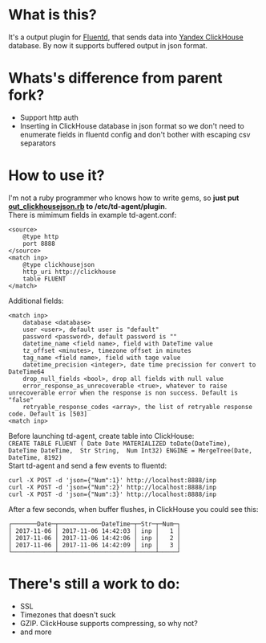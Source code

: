 # What is this?
It's a output plugin for [Fluentd](https://www.fluentd.org/), that sends data into [Yandex ClickHouse](https://clickhouse.yandex) database. By now it supports buffered output in json format.  

# Whats's difference from parent fork?
* Support http auth
* Inserting in ClickHouse database in json format so we don't need to enumerate fields in fluentd config and don't bother with escaping csv separators     

# How to use it?
I'm not a ruby programmer who knows how to write gems, so **just put [out_clickhousejson.rb](out_clickhousejson.rb) to /etc/td-agent/plugin**.  
There is mimimum fields in example td-agent.conf:
```
<source>
    @type http
    port 8888
</source>
<match inp>
    @type clickhousejson
    http_uri http://clickhouse
    table FLUENT
</match>
```

Additional fields:
```
<match inp>
    database <database>
    user <user>, default user is "default"
    password <password>, default password is ""
    datetime_name <field name>, field with DateTime value
    tz_offset <minutes>, timezone offset in minutes
    tag_name <field name>, field with tage value
    datetime_precision <integer>, date time precission for convert to DateTime64
    drop_null_fields <bool>, drop all fields with null value
    error_response_as_unrecoverable <true>, whatever to raise unrecoverable error when the response is non success. Default is "false"
    retryable_response_codes <array>, the list of retryable response code. Default is [503]
<match inp>
```

Before launching td-agent, create table into ClickHouse:  
`CREATE TABLE FLUENT ( Date Date MATERIALIZED toDate(DateTime),  DateTime DateTime,  Str String,  Num Int32) ENGINE = MergeTree(Date, DateTime, 8192)`  
Start td-agent and send a few events to fluentd:  
```
curl -X POST -d 'json={"Num":1}' http://localhost:8888/inp
curl -X POST -d 'json={"Num":2}' http://localhost:8888/inp
curl -X POST -d 'json={"Num":3}' http://localhost:8888/inp
```
After a few seconds, when buffer flushes, in ClickHouse you could see this:
```:) SELECT * FROM FLUENT ;  
┌───────Date─┬────────────DateTime─┬─Str─┬─Num─┐  
│ 2017-11-06 │ 2017-11-06 14:42:03 │ inp │   1 │  
│ 2017-11-06 │ 2017-11-06 14:42:06 │ inp │   2 │  
│ 2017-11-06 │ 2017-11-06 14:42:09 │ inp │   3 │  
└────────────┴─────────────────────┴─────┴─────┘  
```
# There's still a work to do:  
* SSL
* Timezones that doesn't suck
* GZIP. ClickHouse supports compressing, so why not?
* and more
